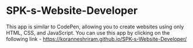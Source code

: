 # SPK-s-Website-Developer
This app is similar to CodePen, allowing you to create websites using only HTML, CSS, and JavaScript.
You can use this app by clicking on the following link - https://koranneshriram.github.io/SPK-s-Website-Developer/

